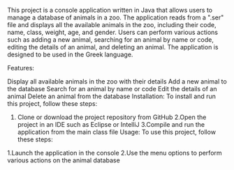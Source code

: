 This project is a console application written in Java that allows users to manage a database of animals in a zoo. The application reads from a ".ser" file and displays all the available animals in the zoo, including their code, name, class, weight, age, and gender. Users can perform various actions such as adding a new animal, searching for an animal by name or code, editing the details of an animal, and deleting an animal. The application is designed to be used in the Greek language.

Features:

Display all available animals in the zoo with their details
Add a new animal to the database
Search for an animal by name or code
Edit the details of an animal
Delete an animal from the database
Installation:
To install and run this project, follow these steps:

  1. Clone or download the project repository from GitHub
  2.Open the project in an IDE such as Eclipse or IntelliJ
  3.Compile and run the application from the main class file
Usage:
To use this project, follow these steps:

  1.Launch the application in the console
  2.Use the menu options to perform various actions on the animal database

